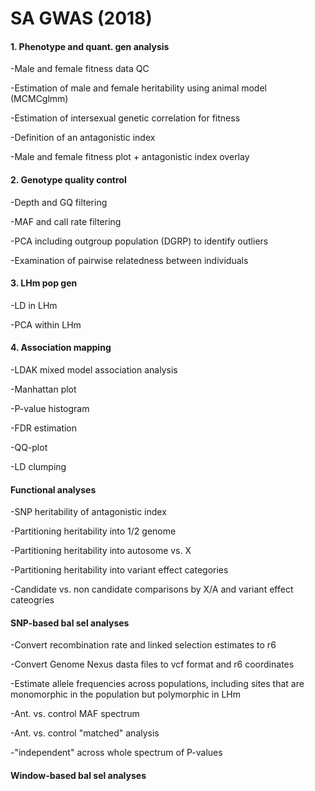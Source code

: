 # SA GWAS (2018)

#### 1. Phenotype and quant. gen analysis

-Male and female fitness data QC

-Estimation of male and female heritability using animal model (MCMCglmm)

-Estimation of intersexual genetic correlation for fitness

-Definition of an antagonistic index

-Male and female fitness plot + antagonistic index overlay

#### 2. Genotype quality control

-Depth and GQ filtering

-MAF and call rate filtering

-PCA including outgroup population (DGRP) to identify outliers

-Examination of pairwise relatedness between individuals

#### 3. LHm pop gen

-LD in LHm

-PCA within LHm

#### 4. Association mapping

-LDAK mixed model association analysis

-Manhattan plot

-P-value histogram

-FDR estimation

-QQ-plot

-LD clumping

#### Functional analyses

-SNP heritability of antagonistic index

-Partitioning heritability into 1/2 genome

-Partitioning heritability into autosome vs. X

-Partitioning heritability into variant effect categories

-Candidate vs. non candidate comparisons by X/A and variant effect cateogries

#### SNP-based bal sel analyses

-Convert recombination rate and linked selection estimates to r6

-Convert Genome Nexus dasta files to vcf format and r6 coordinates

-Estimate allele frequencies across populations, including sites that are monomorphic in the population but polymorphic in LHm

-Ant. vs. control MAF spectrum

-Ant. vs. control "matched" analysis

-"independent" across whole spectrum of P-values

#### Window-based bal sel analyses



